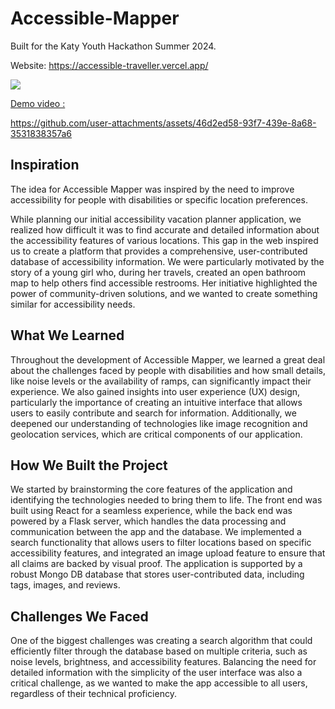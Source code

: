 # Accessible-Mapper
Built for the Katy Youth Hackathon Summer 2024. 

Website: https://accessible-traveller.vercel.app/

<a href="https://accessible-traveller.vercel.app/"><img src="/thumbnail.png" />
<br>

Demo video : 

https://github.com/user-attachments/assets/46d2ed58-93f7-439e-8a68-3531838357a6

## **Inspiration**
The idea for Accessible Mapper was inspired by the need to improve accessibility for people with disabilities or specific location preferences. 

While planning our initial accessibility vacation planner application, we realized how difficult it was to find accurate and detailed information about the accessibility features of various locations. This gap in the web inspired us to create a platform that provides a comprehensive, user-contributed database of accessibility information. We were particularly motivated by the story of a young girl who, during her travels, created an open bathroom map to help others find accessible restrooms. Her initiative highlighted the power of community-driven solutions, and we wanted to create something similar for accessibility needs.

## **What We Learned**
Throughout the development of Accessible Mapper, we learned a great deal about the challenges faced by people with disabilities and how small details, like noise levels or the availability of ramps, can significantly impact their experience. We also gained insights into user experience (UX) design, particularly the importance of creating an intuitive interface that allows users to easily contribute and search for information. Additionally, we deepened our understanding of technologies like image recognition and geolocation services, which are critical components of our application.

## **How We Built the Project**
We started by brainstorming the core features of the application and identifying the technologies needed to bring them to life. The front end was built using React for a seamless experience, while the back end was powered by a Flask server, which handles the data processing and communication between the app and the  database. We implemented a search functionality that allows users to filter locations based on specific accessibility features, and integrated an image upload feature to ensure that all claims are backed by visual proof. The application is supported by a robust Mongo DB database that stores user-contributed data, including tags, images, and reviews.

## **Challenges We Faced**
One of the biggest challenges  was creating a search algorithm that could efficiently filter through the database based on multiple criteria, such as noise levels, brightness, and accessibility features. Balancing the need for detailed information with the simplicity of the user interface was also a critical challenge, as we wanted to make the app accessible to all users, regardless of their technical proficiency.



